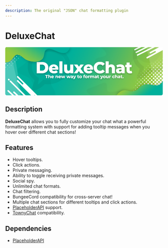 ```yaml
---
description: The original "JSON" chat formatting plugin
---
```


# DeluxeChat

![](../../.gitbook/assets/deluxechat-banner.png)

## Description

**DeluxeChat** allows you to fully customize your chat what a powerful formatting system with support for adding tooltip messages when you hover over different chat sections!

## Features

* Hover tooltips.
* Click actions.
* Private messaging.
* Ability to toggle receiving private messages.
* Social spy.
* Unlimited chat formats.
* Chat filtering.
* BungeeCord compatibility for cross-server chat!​
* Multiple chat sections for different tooltips and click actions.
* [PlaceholderAPI](https://www.spigotmc.org/resources/placeholderapi.6245/) support.
* [TownyChat](http://towny.palmergames.com/townychat/) compatibility.

## Dependencies

* [PlaceholderAPI](https://www.spigotmc.org/resources/placeholderapi.6245/)

